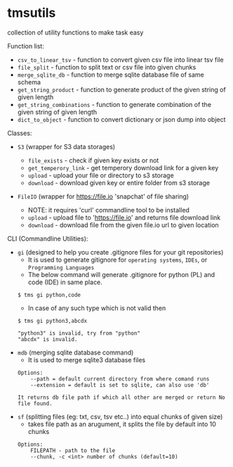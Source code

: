 # tmsutils
collection of utility functions to make task easy

Function list:

- `csv_to_linear_tsv` - function to convert given csv file into linear tsv file
- `file_split` - function to split text or csv file into given chunks
- `merge_sqlite_db` - function to merge sqlite database file of same schema
- `get_string_product` - function to generate product of the given string of given length
- `get_string_combinations` - function to generate combination of the given string of given length
- `dict_to_object` - function to convert dictionary or json dump into object

Classes:
- `S3` (wrapper for S3 data storages)
    - `file_exists` - check if given key exists or not
    - `get_temperory_link` - get temperory download link for a given key
    - `upload` - upload your file or directory to s3 storage
    - `download` - download given key or entire folder from s3 storage

- `FileIO` (wrapper for https://file.io 'snapchat' of file sharing)
    - NOTE: it requires 'curl' commandline tool to be installed
    - `upload` - upload file to 'https://file.io' and returns file download link
    - `download` - download file from the given file.io url to given location

CLI (Commandline Utilities):
- `gi` (designed to help you create .gitignore files for your git repositories)
    - It is used to generate gitignore for `operating systems`, `IDEs`, or `Programming Languages`
    - The below command will generate .gitignore for python (PL) and code (IDE) in same place.
    ```
    $ tms gi python,code
    ```
    - In case of any such type which is not valid then
    ```
    $ tms gi python3,abcdx

    "python3" is invalid, try from "python"
    "abcdx" is invalid.
    ```
- `mdb` (merging sqlite database command)
    - It is used to merge sqlite3 database files
    ```
    Options:
        --path = default current directory from where comand runs
        --extension = default is set to sqlite, can also use 'db'

    It returns db file path if which all other are merged or return No file found.
    ```
- `sf` (splitting files (eg: txt, csv, tsv etc..) into equal chunks of given size)
    - takes file path as an arugument, it splits the file by default into 10 chunks
    ```
    Options:
        FILEPATH - path to the file
        --chunk, -c <int> number of chunks (default=10)
    ```
